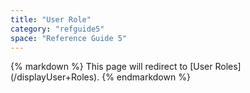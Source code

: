 ```yaml
---
title: "User Role"
category: "refguide5"
space: "Reference Guide 5"
---
```

<div class="alert alert-warning">{% markdown %}
This page will redirect to [User Roles](/displayUser+Roles).
{% endmarkdown %}</div>